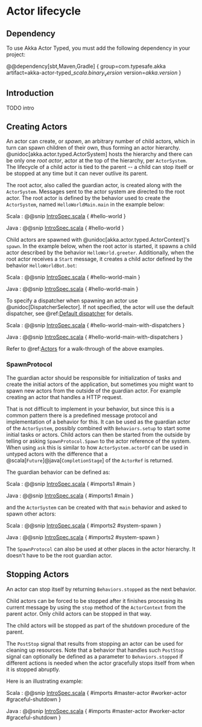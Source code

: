 # Actor lifecycle

## Dependency

To use Akka Actor Typed, you must add the following dependency in your project:

@@dependency[sbt,Maven,Gradle] {
  group=com.typesafe.akka
  artifact=akka-actor-typed_$scala.binary_version$
  version=$akka.version$
}

## Introduction

TODO intro

## Creating Actors

An actor can create, or _spawn_, an arbitrary number of child actors, which in turn can spawn children of their own, thus
forming an actor hierarchy. @unidoc[akka.actor.typed.ActorSystem] hosts the hierarchy and there can be only one _root actor_,
actor at the top of the hierarchy, per `ActorSystem`. The lifecycle of a child actor is tied to the parent -- a child
can stop itself or be stopped at any time but it can never outlive its parent.

The root actor, also called the guardian actor, is created along with the `ActorSystem`. Messages sent to the actor system are directed to the root actor.
The root actor is defined by the behavior used to create the `ActorSystem`, named `HelloWorldMain.main` in the example below:

Scala
:  @@snip [IntroSpec.scala]($akka$/akka-actor-typed-tests/src/test/scala/docs/akka/typed/IntroSpec.scala) { #hello-world }

Java
:  @@snip [IntroSpec.scala]($akka$/akka-actor-typed-tests/src/test/java/jdocs/akka/typed/IntroTest.java) { #hello-world }


Child actors are spawned with @unidoc[akka.actor.typed.ActorContext]'s `spawn`. In the example below, when the root actor
is started, it spawns a child actor described by the behavior `HelloWorld.greeter`. Additionally, when the root actor receives a
`Start` message, it creates a child actor defined by the behavior `HelloWorldBot.bot`:

Scala
:  @@snip [IntroSpec.scala]($akka$/akka-actor-typed-tests/src/test/scala/docs/akka/typed/IntroSpec.scala) { #hello-world-main }

Java
:  @@snip [IntroSpec.scala]($akka$/akka-actor-typed-tests/src/test/java/jdocs/akka/typed/IntroTest.java) { #hello-world-main }

To specify a dispatcher when spawning an actor use @unidoc[DispatcherSelector]. If not specified, the actor will
use the default dispatcher, see @ref:[Default dispatcher](../dispatchers.md#default-dispatcher) for details.

Scala
:  @@snip [IntroSpec.scala]($akka$/akka-actor-typed-tests/src/test/scala/docs/akka/typed/IntroSpec.scala) { #hello-world-main-with-dispatchers }

Java
:  @@snip [IntroSpec.scala]($akka$/akka-actor-typed-tests/src/test/java/jdocs/akka/typed/IntroTest.java) { #hello-world-main-with-dispatchers }

Refer to @ref:[Actors](actors.md#introduction) for a walk-through of the above examples.

### SpawnProtocol

The guardian actor should be responsible for initialization of tasks and create the initial actors of the application,
but sometimes you might want to spawn new actors from the outside of the guardian actor. For example creating an actor
that handles a HTTP request.

That is not difficult to implement in your behavior, but since this is a common pattern there is a predefined
message protocol and implementation of a behavior for this. It can be used as the guardian actor of the `ActorSystem`,
possibly combined with `Behaviors.setup` to start some initial tasks or actors. Child actors can then be started from
the outside by telling or asking `SpawnProtocol.Spawn` to the actor reference of the system. When using `ask` this is
similar to how `ActorSystem.actorOf` can be used in untyped actors with the difference that a
@scala[`Future`]@java[`CompletionStage`] of the `ActorRef` is returned.

The guardian behavior can be defined as:

Scala
:  @@snip [IntroSpec.scala]($akka$/akka-actor-typed-tests/src/test/scala/docs/akka/typed/SpawnProtocolDocSpec.scala) { #imports1 #main }

Java
:  @@snip [IntroSpec.scala]($akka$/akka-actor-typed-tests/src/test/java/jdocs/akka/typed/SpawnProtocolDocTest.java) { #imports1 #main }

and the `ActorSystem` can be created with that `main` behavior and asked to spawn other actors:

Scala
:  @@snip [IntroSpec.scala]($akka$/akka-actor-typed-tests/src/test/scala/docs/akka/typed/SpawnProtocolDocSpec.scala) { #imports2 #system-spawn }

Java
:  @@snip [IntroSpec.scala]($akka$/akka-actor-typed-tests/src/test/java/jdocs/akka/typed/SpawnProtocolDocTest.java) { #imports2 #system-spawn }

The `SpawnProtocol` can also be used at other places in the actor hierarchy. It doesn't have to be the root
guardian actor.

## Stopping Actors

An actor can stop itself by returning `Behaviors.stopped` as the next behavior.

Child actors can be forced to be stopped after it finishes processing its current message by using the
`stop` method of the `ActorContext` from the parent actor. Only child actors can be stopped in that way.

The child actors will be stopped as part of the shutdown procedure of the parent.

The `PostStop` signal that results from stopping an actor can be used for cleaning up resources. Note that
a behavior that handles such `PostStop` signal can optionally be defined as a parameter to `Behaviors.stopped`
if different actions is needed when the actor gracefully stops itself from when it is stopped abruptly.

Here is an illustrating example:

Scala
:  @@snip [IntroSpec.scala]($akka$/akka-actor-typed-tests/src/test/scala/docs/akka/typed/GracefulStopDocSpec.scala) {
    #imports
    #master-actor
    #worker-actor
    #graceful-shutdown
  }

Java
:  @@snip [IntroSpec.scala]($akka$/akka-actor-typed-tests/src/test/java/jdocs/akka/typed/GracefulStopDocTest.java)  {
   #imports
   #master-actor
   #worker-actor
   #graceful-shutdown
 }
